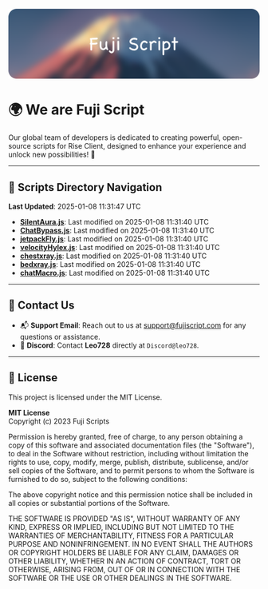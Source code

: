 ![Banner](.github/b.webp)

# 🌍 **We are Fuji Script**

Our global team of developers is dedicated to creating powerful, open-source scripts for Rise Client, designed to enhance your experience and unlock new possibilities! 🌟

---
<!-- SCRIPTS_NAVIGATION_START -->
## 📂 **Scripts Directory Navigation**

**Last Updated**: 2025-01-08 11:31:47 UTC

- **[SilentAura.js](scripts/SilentAura.js)**: Last modified on 2025-01-08 11:31:40 UTC
- **[ChatBypass.js](scripts/ChatBypass.js)**: Last modified on 2025-01-08 11:31:40 UTC
- **[jetpackFly.js](scripts/jetpackFly.js)**: Last modified on 2025-01-08 11:31:40 UTC
- **[velocityHylex.js](scripts/velocityHylex.js)**: Last modified on 2025-01-08 11:31:40 UTC
- **[chestxray.js](scripts/chestxray.js)**: Last modified on 2025-01-08 11:31:40 UTC
- **[bedxray.js](scripts/bedxray.js)**: Last modified on 2025-01-08 11:31:40 UTC
- **[chatMacro.js](scripts/chatMacro.js)**: Last modified on 2025-01-08 11:31:40 UTC

<!-- SCRIPTS_NAVIGATION_END -->

---

## 💬 **Contact Us**  
- 📬 **Support Email**: Reach out to us at [support@fujiscript.com](mailto:support@fujiscript.com) for any questions or assistance.  
- 💬 **Discord**: Contact **Leo728** directly at `Discord@leo728`.

---

## 📜 **License**

This project is licensed under the MIT License.  

**MIT License**  
Copyright (c) 2023 Fuji Scripts  

Permission is hereby granted, free of charge, to any person obtaining a copy of this software and associated documentation files (the "Software"), to deal in the Software without restriction, including without limitation the rights to use, copy, modify, merge, publish, distribute, sublicense, and/or sell copies of the Software, and to permit persons to whom the Software is furnished to do so, subject to the following conditions:  

The above copyright notice and this permission notice shall be included in all copies or substantial portions of the Software.  

THE SOFTWARE IS PROVIDED "AS IS", WITHOUT WARRANTY OF ANY KIND, EXPRESS OR IMPLIED, INCLUDING BUT NOT LIMITED TO THE WARRANTIES OF MERCHANTABILITY, FITNESS FOR A PARTICULAR PURPOSE AND NONINFRINGEMENT. IN NO EVENT SHALL THE AUTHORS OR COPYRIGHT HOLDERS BE LIABLE FOR ANY CLAIM, DAMAGES OR OTHER LIABILITY, WHETHER IN AN ACTION OF CONTRACT, TORT OR OTHERWISE, ARISING FROM, OUT OF OR IN CONNECTION WITH THE SOFTWARE OR THE USE OR OTHER DEALINGS IN THE SOFTWARE.  

